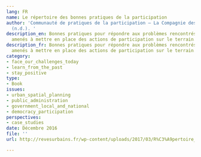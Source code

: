 ```yaml
---
lang: FR
name: Le répertoire des bonnes pratiques de la participation
author: 'Communauté de pratiques de la participation – La Compagnie des rêves urbains.
  (n.d.). '
description_en: Bonnes pratiques pour répondre aux problèmes rencontrés par les techniciens
  amenés à mettre en place des actions de participation sur le terrain.
description_fr: Bonnes pratiques pour répondre aux problèmes rencontrés par les techniciens
  amenés à mettre en place des actions de participation sur le terrain.
category:
- face_our_challenges_today
- learn_from_the_past
- stay_positive
type:
- Book
issues:
- urban_spatial_planning
- public_administration
- government_local_and_national
- democracy_participation
perspectives:
- case_studies
date: Décembre 2016
file: ''
url: http://revesurbains.fr/wp-content/uploads/2017/03/R%C3%A9pertoire_CommunPratiques_2016-12.pdf

---
```

